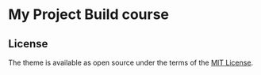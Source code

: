 # My Project Build course



## License

The theme is available as open source under the terms of the [MIT License](https://opensource.org/licenses/MIT).
